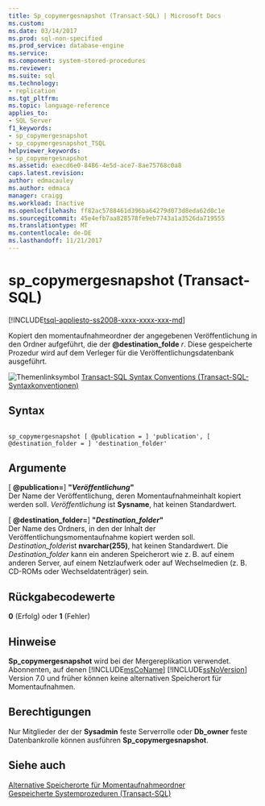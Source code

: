 ```yaml
---
title: Sp_copymergesnapshot (Transact-SQL) | Microsoft Docs
ms.custom: 
ms.date: 03/14/2017
ms.prod: sql-non-specified
ms.prod_service: database-engine
ms.service: 
ms.component: system-stored-procedures
ms.reviewer: 
ms.suite: sql
ms.technology:
- replication
ms.tgt_pltfrm: 
ms.topic: language-reference
applies_to:
- SQL Server
f1_keywords:
- sp_copymergesnapshot
- sp_copymergesnapshot_TSQL
helpviewer_keywords:
- sp_copymergesnapshot
ms.assetid: eaecd6e0-8486-4e5d-ace7-8ae75768c0a8
caps.latest.revision: 
author: edmacauley
ms.author: edmaca
manager: craigg
ms.workload: Inactive
ms.openlocfilehash: ff82ac5788461d396ba64279d073d8eda62d0c1e
ms.sourcegitcommit: 45e4efb7aa828578fe9eb7743a1a3526da719555
ms.translationtype: MT
ms.contentlocale: de-DE
ms.lasthandoff: 11/21/2017
---
```

# <a name="spcopymergesnapshot-transact-sql"></a>sp_copymergesnapshot (Transact-SQL)
[!INCLUDE[tsql-appliesto-ss2008-xxxx-xxxx-xxx-md](../../includes/tsql-appliesto-ss2008-xxxx-xxxx-xxx-md.md)]

  Kopiert den momentaufnahmeordner der angegebenen Veröffentlichung in den Ordner aufgeführt, die der  **@destination_folde**  *r*. Diese gespeicherte Prozedur wird auf dem Verleger für die Veröffentlichungsdatenbank ausgeführt.  
  
 ![Themenlinksymbol](../../database-engine/configure-windows/media/topic-link.gif "Topic link icon") [Transact-SQL Syntax Conventions (Transact-SQL-Syntaxkonventionen)](../../t-sql/language-elements/transact-sql-syntax-conventions-transact-sql.md)  
  
## <a name="syntax"></a>Syntax  
  
```  
  
sp_copymergesnapshot [ @publication = ] 'publication', [ @destination_folder = ] 'destination_folder'  
```  
  
## <a name="arguments"></a>Argumente  
 [  **@publication=**] **"***Veröffentlichung***"**  
 Der Name der Veröffentlichung, deren Momentaufnahmeinhalt kopiert werden soll. *Veröffentlichung* ist **Sysname**, hat keinen Standardwert.  
  
 [  **@destination_folder=**] **"***Destination_folder***"**  
 Der Name des Ordners, in den der Inhalt der Veröffentlichungsmomentaufnahme kopiert werden soll. *Destination_folder*ist **nvarchar(255)**, hat keinen Standardwert. Die *Destination_folder* kann ein anderen Speicherort wie z. B. auf einem anderen Server, auf einem Netzlaufwerk oder auf Wechselmedien (z. B. CD-ROMs oder Wechseldatenträger) sein.  
  
## <a name="return-code-values"></a>Rückgabecodewerte  
 **0** (Erfolg) oder **1** (Fehler)  
  
## <a name="remarks"></a>Hinweise  
 **Sp_copymergesnapshot** wird bei der Mergereplikation verwendet. Abonnenten, auf denen [!INCLUDE[msCoName](../../includes/msconame-md.md)] [!INCLUDE[ssNoVersion](../../includes/ssnoversion-md.md)] Version 7.0 und früher können keine alternativen Speicherort für Momentaufnahmen.  
  
## <a name="permissions"></a>Berechtigungen  
 Nur Mitglieder der der **Sysadmin** feste Serverrolle oder **Db_owner** feste Datenbankrolle können ausführen **Sp_copymergesnapshot**.  
  
## <a name="see-also"></a>Siehe auch  
 [Alternative Speicherorte für Momentaufnahmeordner](../../relational-databases/replication/alternate-snapshot-folder-locations.md)   
 [Gespeicherte Systemprozeduren &#40;Transact-SQL&#41;](../../relational-databases/system-stored-procedures/system-stored-procedures-transact-sql.md)  
  
  
